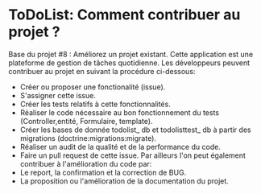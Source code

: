 ToDoList: Comment contribuer au projet ?
======================================
Base du projet #8 : Améliorez un projet existant.
Cette application est une plateforme de gestion de tâches quotidienne.
Les développeurs peuvent contribuer au projet en suivant la procédure ci-dessous:
* Créer ou proposer une fonctionalité (issue).
* S'assigner cette issue.
* Créer les tests relatifs à cette fonctionnalités.
* Réaliser le code nécessaire au bon fonctionnement du tests (Controller,entité, Formulaire, template).
* Créer les bases de donnée todolist_ db et todolisttest_ db à partir des migrations (doctrine:migrations:migrate).
* Réaliser un audit de la qualité et de la performance du code.
* Faire un pull request de cette issue.
Par ailleurs l'on peut également contribuer à l'amélioration du code par:
* Le report, la confirmation et la correction de BUG.
* La proposition ou l'amélioration de la documentation du projet.

